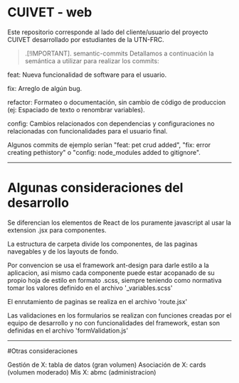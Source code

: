 # CUIVET - web

Este repositorio corresponde al lado del cliente/usuario del proyecto CUIVET desarrollado por estudiantes de la UTN-FRC.

> .[!IMPORTANT].
> semantic-commits
Detallamos a continuación la semántica a utilizar para realizar los commits:

feat: Nueva funcionalidad de software para el usuario.

fix: Arreglo de algún bug.

refactor: Formateo o documentación, sin cambio de código de produccion (ej: Espaciado de texto o renombrar variables).

config: Cambios relacionados con dependencias y configuraciones no relacionadas con funcionalidades para el usuario final.

Algunos commits de ejemplo serían "feat: pet crud added", "fix: error creating pethistory" o "config: node_modules added to gitignore".

-------------------------------------------------------------------------------------------------------------------------------
# Algunas consideraciones del desarrollo

Se diferencian los elementos de React de los puramente javascript al usar la extension .jsx para componentes.

La estructura de carpeta divide los componentes, de las paginas navegables y de los layouts de fondo.

Por convencion se usa el framework ant-design para darle estilo a la aplicacion, asi mismo cada componente puede estar acopanado de su propio hoja de estilo en formato .scss, siempre teniendo como normativa tomar los valores definido en el archivo '_variables.scss'

El enrutamiento de paginas se realiza en el archivo 'route.jsx'

Las validaciones en los formularios se realizan con funciones creadas por el equipo de desarrollo y no con funcionalidades del framework, estan son definidas en el archivo 'formValidation.js'

-------------------------------------------------------------------------------------------------------------------------------
#Otras consideraciones

Gestión de X: tabla de datos (gran volumen)
Asociación de X: cards (volumen moderado)
Mis X: abmc (administracion)
